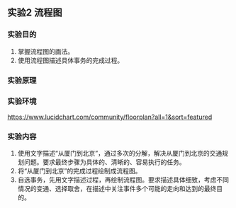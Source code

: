 
##  实验2  流程图


###  实验目的

1. 掌握流程图的画法。
2. 使用流程图描述具体事务的完成过程。

###  实验原理



###  实验环境

https://www.lucidchart.com/community/floorplan?all=1&sort=featured

###  实验内容

1. 使用文字描述“从厦门到北京”，通过多次的分解，解决从厦门到北京的交通规划问题。要求最终步骤为具体的、清晰的、容易执行的任务。
2. 将“从厦门到北京”的完成过程绘制成流程图。
3. 自选事务，先用文字描述过程，再绘制流程图。要求描述具体细致，考虑不同情况的变通、选择取舍，在描述中关注事件多个可能的走向和达到的最终目的。
